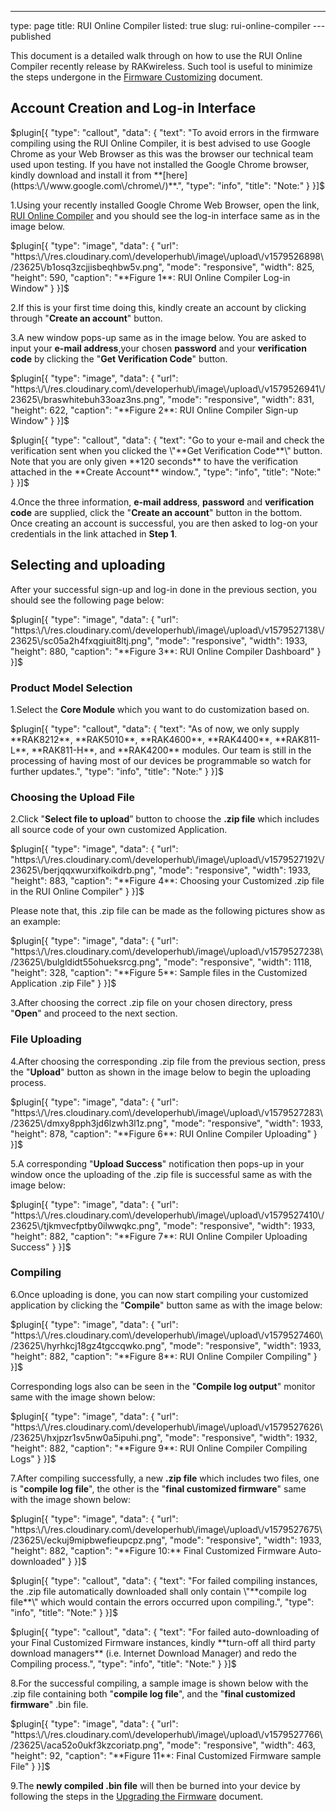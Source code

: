 ---
type: page
title: RUI Online Compiler
listed: true
slug: rui-online-compiler
---published

This document is a detailed walk through on how to use the RUI Online Compiler recently release by RAKwireless. Such tool is useful to minimize the steps undergone in the [Firmware Customizing](https://doc.rakwireless.com/rak811-lora---evaluation-board/burning-the-bootloader-into-the-device) document.

## Account Creation and Log-in Interface

$plugin[{
    "type": "callout",
    "data": {
        "text": "To avoid errors in the firmware compiling using the RUI Online Compiler, it is best advised to use Google Chrome as your Web Browser as this was the browser our technical team used upon testing. If you have not installed the Google Chrome browser, kindly download and install it from **[here](https:\/\/www.google.com\/chrome\/)**.",
        "type": "info",
        "title": "Note:"
    }
}]$

1.Using your recently installed Google Chrome Web Browser, open the link, [RUI Online Compiler](http://47.112.137.11:12090/#/user/login) and you should see the log-in interface same as in the image below.

$plugin[{
    "type": "image",
    "data": {
        "url": "https:\/\/res.cloudinary.com\/developerhub\/image\/upload\/v1579526898\/23625\/b1osq3zcjjisbeqhbw5v.png",
        "mode": "responsive",
        "width": 825,
        "height": 590,
        "caption": "**Figure 1**: RUI Online Compiler Log-in Window"
    }
}]$

2.If this is your first time doing this, kindly create an account by clicking through "**Create an account**" button. 

3.A new window pops-up same as in the image below. You are asked to input your **e-mail address**,your chosen **password** and your **verification code** by clicking the "**Get Verification Code**" button. 

$plugin[{
    "type": "image",
    "data": {
        "url": "https:\/\/res.cloudinary.com\/developerhub\/image\/upload\/v1579526941\/23625\/braswhitebuh33oaz3ns.png",
        "mode": "responsive",
        "width": 831,
        "height": 622,
        "caption": "**Figure 2**: RUI Online Compiler Sign-up Window"
    }
}]$

$plugin[{
    "type": "callout",
    "data": {
        "text": "Go to your e-mail and check the verification sent when you clicked the \"**Get Verification Code**\" button. Note that you are only given **120 seconds** to have the verification attached in the **Create Account** window.",
        "type": "info",
        "title": "Note:"
    }
}]$

4.Once the three information, **e-mail address**, **password** and **verification code** are supplied, click the "**Create an account**" button in the bottom. Once creating an account is successful, you are then asked to log-on your credentials in the link attached in **Step 1**.

## Selecting and uploading

After your successful sign-up and log-in done in the previous section, you should see the following page below:

$plugin[{
    "type": "image",
    "data": {
        "url": "https:\/\/res.cloudinary.com\/developerhub\/image\/upload\/v1579527138\/23625\/sc05a2h4fxqgiuit8ltj.png",
        "mode": "responsive",
        "width": 1933,
        "height": 880,
        "caption": "**Figure 3**: RUI Online Compiler Dashboard"
    }
}]$

### Product Model Selection

1.Select the **Core Module** which you want to do customization based on. 

$plugin[{
    "type": "callout",
    "data": {
        "text": "As of now, we only supply **RAK8212**, **RAK5010**, **RAK4600**, **RAK4400**, **RAK811-L**, **RAK811-H**, and **RAK4200** modules. Our team is still in the processing of having most of our devices be programmable so watch for further updates.",
        "type": "info",
        "title": "Note:"
    }
}]$

### Choosing the Upload File

2.Click "**Select file to upload**” button to choose the **.zip file** which includes all source code of your own customized Application.

$plugin[{
    "type": "image",
    "data": {
        "url": "https:\/\/res.cloudinary.com\/developerhub\/image\/upload\/v1579527192\/23625\/berjqqxwurxifkoikdrb.png",
        "mode": "responsive",
        "width": 1933,
        "height": 883,
        "caption": "**Figure 4**: Choosing your Customized .zip file in the RUI Online Compiler"
    }
}]$

Please note that, this .zip file can be made as the following pictures show as an example:

$plugin[{
    "type": "image",
    "data": {
        "url": "https:\/\/res.cloudinary.com\/developerhub\/image\/upload\/v1579527238\/23625\/bulgldidt55ohueksrcg.png",
        "mode": "responsive",
        "width": 1118,
        "height": 328,
        "caption": "**Figure 5**: Sample files in the Customized Application .zip File"
    }
}]$

3.After choosing the correct .zip file on your chosen directory, press "**Open**" and proceed to the next section.

### File Uploading

4.After choosing the corresponding .zip file from the previous section, press the "**Upload**" button as shown in the image below to begin the uploading process.

$plugin[{
    "type": "image",
    "data": {
        "url": "https:\/\/res.cloudinary.com\/developerhub\/image\/upload\/v1579527283\/23625\/dmxy8pph3jd6lzwh3l1z.png",
        "mode": "responsive",
        "width": 1933,
        "height": 878,
        "caption": "**Figure 6**: RUI Online Compiler Uploading"
    }
}]$

5.A corresponding "**Upload Success**" notification then pops-up in your window once the uploading of the .zip file is successful same as with the image below:

$plugin[{
    "type": "image",
    "data": {
        "url": "https:\/\/res.cloudinary.com\/developerhub\/image\/upload\/v1579527410\/23625\/tjkmvecfptby0ilwwqkc.png",
        "mode": "responsive",
        "width": 1933,
        "height": 882,
        "caption": "**Figure 7**: RUI Online Compiler Uploading Success"
    }
}]$

### Compiling

6.Once uploading is done, you can now start compiling your customized application by clicking the "**Compile**" button same as with the image below:

$plugin[{
    "type": "image",
    "data": {
        "url": "https:\/\/res.cloudinary.com\/developerhub\/image\/upload\/v1579527460\/23625\/hyrhkcj18gz4tgccqwko.png",
        "mode": "responsive",
        "width": 1933,
        "height": 882,
        "caption": "**Figure 8**: RUI Online Compiler Compiling"
    }
}]$

Corresponding logs also can be seen in the "**Compile log output**" monitor same with the image shown below:

$plugin[{
    "type": "image",
    "data": {
        "url": "https:\/\/res.cloudinary.com\/developerhub\/image\/upload\/v1579527626\/23625\/hxjpzr1sv5nw0a5ipuhi.png",
        "mode": "responsive",
        "width": 1932,
        "height": 882,
        "caption": "**Figure 9**: RUI Online Compiler Compiling Logs"
    }
}]$

7.After compiling successfully, a new **.zip file** which includes two files, one is "**compile log file**", the other is the "**final customized firmware**" same with the image shown below:

$plugin[{
    "type": "image",
    "data": {
        "url": "https:\/\/res.cloudinary.com\/developerhub\/image\/upload\/v1579527675\/23625\/eckuj9mipbwefieupcpz.png",
        "mode": "responsive",
        "width": 1933,
        "height": 882,
        "caption": "**Figure 10:**  Final Customized Firmware Auto-downloaded"
    }
}]$

$plugin[{
    "type": "callout",
    "data": {
        "text": "For failed compiling instances, the .zip file automatically downloaded shall only contain \"**compile log file**\" which would contain the errors occurred upon compiling.",
        "type": "info",
        "title": "Note:"
    }
}]$

$plugin[{
    "type": "callout",
    "data": {
        "text": "For failed auto-downloading of your Final Customized Firmware instances, kindly **turn-off all third party download managers** (i.e. Internet Download Manager) and redo the Compiling process.",
        "type": "info",
        "title": "Note:"
    }
}]$

8.For the successful compiling, a sample image is shown below with the .zip file containing both "**compile log file**", and the "**final customized firmware**" .bin file.

$plugin[{
    "type": "image",
    "data": {
        "url": "https:\/\/res.cloudinary.com\/developerhub\/image\/upload\/v1579527766\/23625\/aca52o0ukf3kzcoriatp.png",
        "mode": "responsive",
        "width": 463,
        "height": 92,
        "caption": "**Figure 11**: Final Customized Firmware sample File"
    }
}]$

9.The **newly compiled .bin file** will then be burned into your device by following the steps in the [Upgrading the Firmware](https://doc.rakwireless.com/rak811-lora---evaluation-board/upgrading-the-firmware) document.

